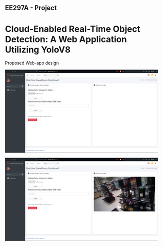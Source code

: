 ## EE297A - Project

# Cloud-Enabled Real-Time Object Detection: A Web Application Utilizing YoloV8

Proposed Web-app design

![Dashboard](assets/dashboard.png)

![Demo-Video](assets/demo-video.png)